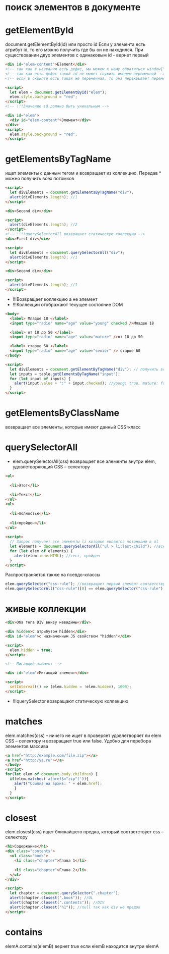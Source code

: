 # поиск элементов в документе

<!-- getElementById ------------------------------------------------------------------------------------------------------------------------>

# getElementById

document.getElementById(id) или просто id Если у элемента есть атрибут id, то его можно получить где бы он не находился. При существовании двух элементов с одинаковым id - вернет первый

```html
<div id="elem-content">Element</div>
<!-- так как в названии есть дефис, мы можем к нему обратиться window["elem-content"]  -->
<!-- так как есть дефис такой id не может служить именем переменной -->
<!-- если в скрипте есть такая же переменная, то она перекрывает переменную в DOM -->

<script>
  let elem = document.getElementById("elem");
  elem.style.background = "red";
</script>
<!-- !!!Значение id должно быть уникальным -->

<div id="elem">
  <div id="elem-content">Элемент</div>
</div>
<script>
  elem.style.background = "red";
</script>
```

<!-- getElementsByTagName ------------------------------------------------------------------------------------------------------------------>

# getElementsByTagName

ищет элементы с данным тегом и возвращает из коллекцию. Передав \* можно получить всех потомков

```html
<script>
  let divElements = document.getElementsByTagName("div");
  alert(divElements.length); //1
</script>

<div>Second div</div>

<script>
  alert(divElements.length); //2
</script>
<!-- !!!!querySelectorAll возвращает статическую коллекцию -->
<div>First div</div>

<script>
  let divElements = document.querySelectorAll("div");
  alert(divElements.length); //1
</script>

<div>Second div</div>

<script>
  alert(divElements.length); //1
</script>
```

- !!!Возвращает коллекцию а не элемент
- !!!Коллекции отображают текущее состояние DOM

```html
<body>
  <label> Младше 18 </label>
  <input type="radio" name="age" value="young" checked />Младше 18

  <label> от 18 до 50 </label>
  <input type="radio" name="age" value="mature" />от 18 до 50

  <label> старше 60 </label>
  <input type="radio" name="age" value="senior" /> старше 60
</body>

<script>
  let divElements = document.getElementByTagName("div"); // получить все div-элементы
  let inputs = table.getElementsByTagName("input");
  for (let input of inputs) {
    alert(input.value + ":" + input.checked); //young: true, mature: false, senior: false
  }
</script>
```

<!-- getElementsByClassName ---------------------------------------------------------------------------------------------------------------->

# getElementsByClassName

возвращает все элементы, которые имеют данный CSS-класс

<!-- querySelectorAll ---------------------------------------------------------------------------------------------------------------------->

# querySelectorAll

- elem.querySelectorAll(css) возвращает все элементы внутри elem, удовлетворяющий CSS – селектору

```html
<ul>
   
  <li>Этот</li>
     
  <li>Текст</li>
</ul>
<ul>
   
  <li>полностью</li>
     
  <li>пройден</li>
</ul>
 
<script>
  // Запрос получает все элементы li которые являются потомками в ul
  let elements = document.querySelectorAll("ul > li:last-child"); //все потомки, которые являются последними потомками в <ul>
  for (let elem of elements) {
    alert(elem.innerHTML); //тест, пройден
  }
</script>
```

Распространяется также на псевдо-классы

<!-- querySelector ------------------------------------------------------------------------------------------------------------------------->

```js
elem.querySelector("css-rule"); //возвращает первый элемент соответствующий CSS-селектору
elem.querySelectorAll("css-rule")[0] == elem.querySelector("css-rule");
```

# живые коллекции

```html
<div>Оба тега DIV внизу невидимы</div>

<div hidden>С атрибутом hidden</div>
<div id="elem">с назначенным JS свойством "hidden"</div>

<script>
  elem.hidden = true;
</script>

<!-- Мигающий элемент -->

<div id="elem">Мигающий элемент</div>

<script>
  setInterval(() => (elem.hidden = !elem.hidden), 1000);
</script>
```

- !!!querySelector возвращают статическую коллекцию

<!-- matches ------------------------------------------------------------------------------------------------------------------------------->

# matches

elem.matches(css) – ничего не ищет в проверяет удовлетворяет ли elem CSS – селектору и возвращает true или false. Удобно для перебора элементов массива

```html
<a href="http:/example.com/file.zip"></a>
<a href="http:/ya.ru"></a>
</body>
<script>
for(let elem of document.body.children) {
  if(elem.matches('a[href$="zip"]')){
    alert("Ссылка на архив: " + elem.href);
    }
  }
</script>
```

<!-- closest ------------------------------------------------------------------------------------------------------------------------------->

# closest

elem.closest(css) ищет ближайшего предка, который соответствует css – селектору

```html
<h1>Содержание</h1>
<div class="contents">
  <ul class="book">
    <li class="chapter">Глава 1</li>
     
    <li class="chapter">Глава 2</li>
  </ul>
</div>

<script>
  let chapter = document.querySelector(".chapter");
  alert(chapter.closest(".book")); //UL
  alert(chapter.closest(".contents")); //DIV
  alert(chapter.closest("h1")); //null так как div не предок
</script>
```

<!-- contains ------------------------------------------------------------------------------------------------------------------------------>

# contains

elemA.contains(elemB) вернет true если elemB находится внутри elemA
